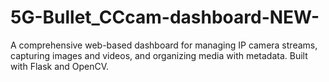 # 5G-Bullet_CCcam-dashboard-NEW-
A comprehensive web-based dashboard for managing IP camera streams, capturing images and videos, and organizing media with metadata. Built with Flask and OpenCV.
